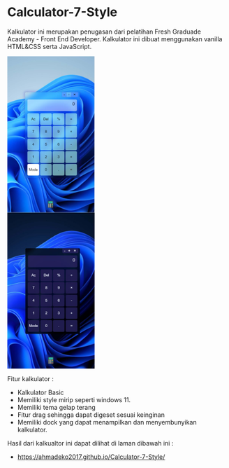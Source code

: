 # Calculator-7-Style

Kalkulator ini merupakan penugasan dari pelatihan Fresh Graduade Academy - Front End Developer. Kalkulator ini dibuat menggunakan vanilla HTML&CSS serta JavaScript. 


<img src="README/w11-light.JPG" alt="Tampilan Kalkukator Light" style="width:200px; display: flex;" />
<img src="README/w11-dark.JPG" alt="Tampilan Kalkukator Dark" style="width:200px; display: flex;" />

Fitur kalkulator :
- Kalkulator Basic
- Memiliki style mirip seperti windows 11.
- Memiliki tema gelap terang
- Fitur drag sehingga dapat digeset sesuai keinginan
- Memiliki dock yang dapat menampilkan dan menyembunyikan kalkulator.

Hasil dari kalkualtor ini dapat dilihat di laman dibawah ini :
- https://ahmadeko2017.github.io/Calculator-7-Style/
